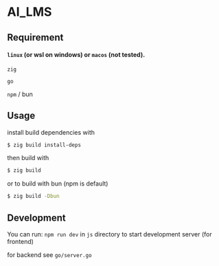 # AI_LMS
## Requirement

#### `linux` (or wsl on windows) or `macos` (not tested).

`zig`

`go` 

`npm` / bun

## Usage

install build dependencies with
```bash
$ zig build install-deps
```
then build with
```bash
$ zig build
```
or to build with bun (npm is default)
```bash
$ zig build -Dbun
```
## Development

You can run: `npm run dev` in `js` directory to start development server (for frontend)

for backend see `go/server.go`
